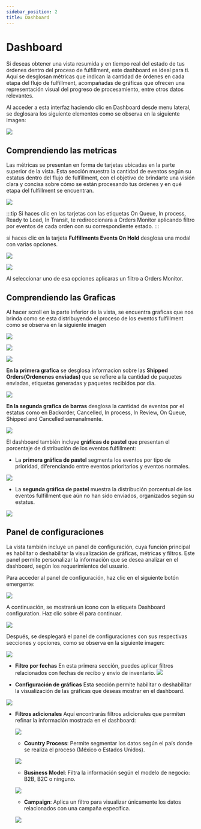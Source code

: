 ```yaml
---
sidebar_position: 2
title: Dashboard
---
```


# Dashboard

Si deseas obtener una vista resumida y en tiempo real del estado de tus órdenes dentro del proceso de fulfillment, este dashboard es ideal para ti. Aquí se desglosan métricas que indican la cantidad de órdenes en cada etapa del flujo de fulfillment, acompañadas de gráficas que ofrecen una representación visual del progreso de procesamiento, entre otros datos relevantes.

Al acceder a esta interfaz haciendo clic en Dashboard desde  menu lateral, se deglosara los siguiente elementos como se observa en la siguiente imagen:

![](/img/upload/Dashboardp1-2025-13-16.png)

## Comprendiendo las metricas

Las métricas se presentan en forma de tarjetas ubicadas en la parte superior de la vista. Esta sección muestra la cantidad de eventos según su estatus dentro del flujo de fulfillment, con el objetivo de brindarte una visión clara y concisa sobre cómo se están procesando tus órdenes y en qué etapa del fulfillment se encuentran.

![](/img/upload/Dashboardp2-2025-13-16.png)


:::tip
Si haces clic en las tarjetas con las etiquetas On Queue, In process, Ready to Load, In Transit, te redireccionara a Orders Monitor  aplicando    filtro  por  eventos de cada orden con  su correspondiente estado.
:::

si haces clic en la tarjeta **Fulfillments Events On Hold** desglosa una modal con varias opciones.

![](/img/upload/Dashboardp3-2025-13-16.png)

![](/img/upload/Dashboardp4-2025-13-16.png)


Al seleccionar uno de esa opciones aplicaras un filtro a Orders Monitor.


## Comprendiendo las Graficas

Al hacer scroll en la parte inferior de la vista, se encuentra graficas que nos brinda como se esta distribuyendo el proceso de los eventos fulfillment  como se observa en la siguiente imagen

![](/img/upload/Dashboardp6-2025-13-16.png)

![](/img/upload/Dashboardp7-2025-13-16.png)

![](/img/upload/Dashboardp8-2025-13-16.png)

**En la primera grafica** se desglosa informacion sobre las **Shipped Orders(Ordenenes enviadas)**   que se refiere a la cantidad de paquetes  enviadas, etiquetas generadas y  paquetes recibidos por dia.

![](/img/upload/Dashboardp5-2025-13-16.png)


**En la segunda grafica de barras**  desglosa la cantidad  de  eventos por el estatus como en Backorder, Cancelled, In process, In Review, On Queue, Shipped and Cancelled semanalmente.  

![](/img/upload/Dashboardp10-2025-13-16.png)

El dashboard también incluye **gráficas de pastel** que presentan el porcentaje de distribución de los eventos fulfillment:


- La **primera gráfica de pastel** segmenta los eventos por tipo de prioridad, diferenciando entre eventos prioritarios y eventos normales.

![](/img/upload/Dashboardp11-2025-13-16.png)


- La **segunda gráfica de pastel** muestra la distribución porcentual de los eventos fulfillment que aún no han sido enviados, organizados según su estatus.

![](/img/upload/Dashboardp12-2025-13-16.png)


## Panel de configuraciones 

La vista también incluye un panel de configuración, cuya función principal es habilitar o deshabilitar la visualización de gráficas, métricas y filtros. Este panel permite personalizar la información que se desea analizar en el dashboard, según los requerimientos del usuario.

Para acceder al panel de configuración, haz clic en el siguiente botón emergente:

![](/img/upload/Dashboardp13-2025-13-16.png)

A continuación, se mostrará un ícono con la etiqueta Dashboard configuration. Haz clic sobre él para continuar.

![](/img/upload/Dashboardp14-2025-13-16.png)

Después, se desplegará el panel de configuraciones con sus respectivas secciones y opciones, como se observa en la siguiente imagen:

![](/img/upload/Dashboardp15-2025-13-16.png)


- **Filtro por fechas**
    En esta primera sección, puedes aplicar filtros relacionados con fechas de recibo y envío de inventario.
![](/img/upload/Dashboardp16-2025-13-16.png)

- **Configuración de gráficas**
    Esta sección permite habilitar o deshabilitar la visualización de las gráficas que deseas mostrar en el dashboard.

![](/img/upload/Dashboardp17-2025-13-16.png)

- **Filtros adicionales**
    Aquí encontrarás filtros adicionales que permiten refinar la información mostrada en el dashboard:

    ![](/img/upload/Dashboardp18-2025-13-16.png)

    - **Country Process**: Permite segmentar los datos según el país donde se realiza el proceso (México o Estados Unidos).

    ![](/img/upload/Dashboardp19-2025-13-16.png)

    - **Business Model**: Filtra la información según el modelo de negocio: B2B, B2C o ninguno.

    ![](/img/upload/Dashboardp20-2025-13-16.png)

    - **Campaign**: Aplica un filtro para visualizar únicamente los datos relacionados con una campaña específica.

    ![](/img/upload/Dashboardp21-2025-13-16.png)